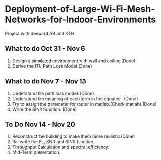 # Deployment-of-Large-Wi-Fi-Mesh-Networks-for-Indoor-Environments

Project with devward AB and KTH

## What to do Oct 31 - Nov 6
1. Design a simulated environment with wall and ceiling.(Done)
2. Derive the ITU Path Loss Model.(Done)

## What to do Nov 7 - Nov 13
1. Understand the path loss model. (Done)
2. Understand the meaning of each term in the equation. (Done)
3. Try to assign the parameter for router in matlab.(Check matlab) (Done)
4. Write the SINR function. (Done)

## To Do Nov 14 - Nov 20
1. Reconstruct the building to make them more realistic.(Done)
2. Re-write the PL, SNR and SINR function.
3. Throughput Calculation and spectral efficiency.
4. Mid-Term presentation.

